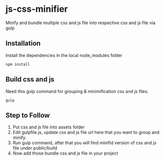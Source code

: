 # js-css-minifier
Minify and bundle multiple css and js file into respective css and js file via gulp

Installation
-----------
Install the dependencies in the local node_modules folder
```
npm install
```

Build css and js
------------------
Need this gulp command for grouping & minimification css and js files.
```
gulp
```

Step to Follow
-----------
1. Put css and js file into assets folder
2. Edit gulpfile.js, update css and js file url here that you want to group and minify.
3. Run gulp command, after that you will find minifid version of css and js file under public/build
4. Now add those bundle css and js file in your project

```
